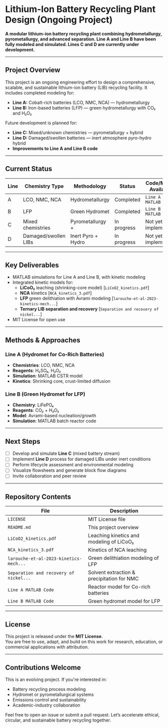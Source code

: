 # Lithium-Ion Battery Recycling Plant Design (Ongoing Project)

**A modular lithium-ion battery recycling plant combining hydrometallurgy, pyrometallurgy, and advanced separation. Line A and Line B have been fully modeled and simulated. Lines C and D are currently under development.**

---

## Project Overview

This project is an ongoing engineering effort to design a comprehensive, scalable, and sustainable lithium-ion battery (LIB) recycling facility. It includes completed modeling for:

- **Line A:** Cobalt-rich batteries (LCO, NMC, NCA) — hydrometallurgy
- **Line B:** Iron-based batteries (LFP) — green hydrometallurgy with CO₂ and H₂O₂

Future development is planned for:
- **Line C:** Mixed/unknown chemistries — pyrometallurgy + hybrid
- **Line D:** Damaged/swollen batteries — inert atmosphere pyro-hydro hybrid
- **Improvements to Line A and Line B code**

---

## Current Status

| Line | Chemistry Type         | Methodology         | Status       | Code/Model Available |
|------|------------------------|---------------------|--------------|----------------------|
| A    | LCO, NMC, NCA          | Hydrometallurgy     | Completed    | `Line A MATLAB Code` |
| B    | LFP                    | Green Hydromet      | Completed    | `Line B MATLAB Code` |
| C    | Mixed chemistries      | Pyrometallurgy +    | In progress  | Not yet implemented  |
| D    | Damaged/swollen LIBs   | Inert Pyro + Hydro  | In progress  | Not yet implemented  |

---

## Key Deliverables

- MATLAB simulations for Line A and Line B, with kinetic modeling
- Integrated kinetic models for:
  - **LiCoO₂** leaching (shrinking-core model) [`LiCoO2_kinetics.pdf`]
  - **NCA** kinetics [`NCA_kinetics_3.pdf`]
  - **LFP** green delithiation with Avrami modeling [`larouche-et-al-2023-kinetics-mech...`]
  - **Ternary LIB separation and recovery** [`Separation and recovery of nickel...`]
- MIT License for open use

---

## Methods & Approaches

### Line A (Hydromet for Co-Rich Batteries)
- **Chemistries**: LCO, NMC, NCA
- **Reagents**: H₂SO₄, H₂O₂
- **Simulation**: MATLAB CSTR model
- **Kinetics**: Shrinking core, crust-limited diffusion

### Line B (Green Hydromet for LFP)
- **Chemistry**: LiFePO₄
- **Reagents**: CO₂ + H₂O₂
- **Model**: Avrami-based nucleation/growth
- **Simulation**: MATLAB batch reactor code

---

## Next Steps

- [ ] Develop and simulate **Line C** (mixed battery stream)
- [ ] Implement **Line D** process for damaged LIBs under inert conditions
- [ ] Perform lifecycle assessment and environmental modeling
- [ ] Visualize flowsheets and generate block flow diagrams
- [ ] Invite collaboration and peer review

---

## Repository Contents

| File | Description |
|------|-------------|
| `LICENSE` | MIT License file |
| `README.md` | This project overview |
| `LiCoO2_kinetics.pdf` | Leaching kinetics and modeling of LiCoO₂ |
| `NCA_kinetics_3.pdf` | Kinetics of NCA leaching |
| `larouche-et-al-2023-kinetics-mech...` | Green delithiation modeling of LFP |
| `Separation and recovery of nickel...` | Solvent extraction & precipitation for NMC |
| `Line A MATLAB Code` | Reactor model for Co-rich batteries |
| `Line B MATLAB Code` | Green hydromet model for LFP |

---

## License

This project is released under the **MIT License**.  
You are free to use, adapt, and build on this work for research, education, or commercial applications with attribution.

---

## Contributions Welcome

This is an evolving project. If you're interested in:
- Battery recycling process modeling
- Hydromet or pyrometallurgical systems
- Emissions control and sustainability
- Academic-industry collaboration

Feel free to open an issue or submit a pull request. Let’s accelerate ethical, circular, and sustainable battery recycling together.





